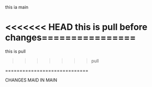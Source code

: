 

this ia main

<<<<<<< HEAD
this is pull before changes================
=======

this is pull
>>>>>>> pull

=============================

CHANGES MAID IN MAIN
